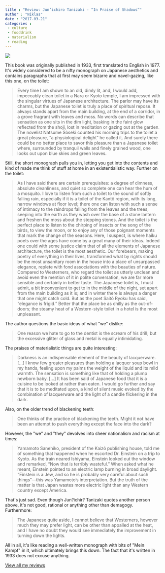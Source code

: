 ```yaml
---
title : "Review: Jun’ichiro Tanizaki - “In Praise of Shadows”"
author : "Niklas"
date : "2017-03-21"
categories : 
 - culture
 - fooddrink
 - materialism
 - reading
---
```


[![](https://niklasblog.com/wp-content/P00174589_d2.jpg)](https://niklasblog.com/wp-content/P00174589_d2.jpg)  
  
This book was originally published in 1933, first translated to English in 1977. It's widely considered to be a nifty monograph on Japanese aesthetics and contains paragraphs that at first may seem bizarre and navel-gazing, like this one, on the toilet:  
  

> Every time I am shown to an old, dimly lit, and, I would add, impeccably clean toilet in a Nara or Kyoto temple, I am impressed with the singular virtues of Japanese architecture. The parlor may have its charms, but the Japanese toilet is truly a place of spiritual repose. It always stands apart from the main building, at the end of a corridor, in a grove fragrant with leaves and moss. No words can describe that sensation as one sits in the dim light, basking in the faint glow reflected from the shoji, lost in meditation or gazing out at the garden. The novelist Natsume Sôseki counted his morning trips to the toilet a great pleasure, “a physiological delight” he called it. And surely there could be no better place to savor this pleasure than a Japanese toilet where, surrounded by tranquil walls and finely grained wood, one looks out upon blue skies and green leaves.

  
  
Still, the short monograph pulls you in, letting you get into the contents and kind of made me think of stuff at home in an existentialistic way. Further on the toilet:  
  

> As I have said there are certain prerequisites: a degree of dimness, absolute cleanliness, and quiet so complete one can hear the hum of a mosquito. I love to listen from such a toilet to the sound of softly falling rain, especially if it is a toilet of the Kantô region, with its long, narrow windows at floor level; there one can listen with such a sense of intimacy to the raindrops falling from the leaves and the trees, seeping into the earth as they wash over the base of a stone lantern and freshen the moss about the stepping stones. And the toilet is the perfect place to listen to the chirping of insects or the song of the birds, to view the moon, or to enjoy any of those poignant moments that mark the change of the seasons. Here, I suspect, is where haiku poets over the ages have come by a great many of their ideas. Indeed one could with some justice claim that of all the elements of Japanese architecture, the toilet is the most aesthetic. Our forebears, making poetry of everything in their lives, transformed what by rights should be the most unsanitary room in the house into a place of unsurpassed elegance, replete with fond associations with the beauties of nature. Compared to Westerners, who regard the toilet as utterly unclean and avoid even the mention of it in polite conversation, we are far more sensible and certainly in better taste. The Japanese toilet is, I must admit, a bit inconvenient to get to in the middle of the night, set apart from the main building as it is; and in winter there is always a danger that one might catch cold. But as the poet Saitô Ryoku has said, “elegance is frigid.” Better that the place be as chilly as the out-of-doors; the steamy heat of a Western-style toilet in a hotel is the most unpleasant.

  
  
The author questions the basic ideas of what "we" dislike:  
  

> One reason we hate to go to the dentist is the scream of his drill; but the excessive glitter of glass and metal is equally intimidating.

  
  
The praises of materialistic things are quite interesting:  
  

> Darkness is an indispensable element of the beauty of lacquerware. \[...\] I know few greater pleasures than holding a lacquer soup bowl in my hands, feeling upon my palms the weight of the liquid and its mild warmth. The sensation is something like that of holding a plump newborn baby. \[...\] It has been said of Japanese food that it is a cuisine to be looked at rather than eaten. I would go further and say that it is to be meditated upon, a kind of silent music evoked by the combination of lacquerware and the light of a candle flickering in the dark.

  
  
Also, on the older trend of blackening teeth:  
  

> One thinks of the practice of blackening the teeth. Might it not have been an attempt to push everything except the face into the dark?

  
  
However, the "we" and "they" devolves into sheer nationalism and racism at times:  
  

> Yamamoto Sanehiko, president of the Kaizô publishing house, told me of something that happened when he escorted Dr. Einstein on a trip to Kyoto. As the train neared Ishiyama, Einstein looked out the window and remarked, “Now that is terribly wasteful.” When asked what he meant, Einstein pointed to an electric lamp burning in broad daylight. “Einstein is a Jew, and so he is probably very careful about such things”—this was Yamamoto’s interpretation. But the truth of the matter is that Japan wastes more electric light than any Western country except America.

  
  
That's just sad. Even though Jun?ichir? Tanizaki quotes another person above, it's not good, rational or anything other than demagogy. Furthermore:  
  

> The Japanese quite aside, I cannot believe that Westerners, however much they may prefer light, can be other than appalled at the heat, and I have no doubt they would see immediately the improvement in turning down the lights.

  
  
All in all, it's like reading a well-written monograph with bits of "Mein Kampf" in it, which ultimately brings this down. The fact that it's written in 1933 does not excuse anything.  
  
[View all my reviews](http://www.goodreads.com/review/show/1943224736)
